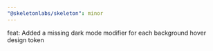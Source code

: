 ```yaml
---
"@skeletonlabs/skeleton": minor
---
```


feat: Added a missing dark mode modifier for each background hover design token
